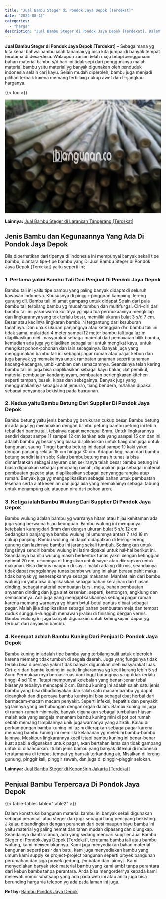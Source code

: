 ```yaml
---
title: "Jual Bambu Steger di Pondok Jaya Depok [Terdekat]"
date: "2024-08-12"
categories: 
  - "harga"
description: "Jual Bambu Steger di Pondok Jaya Depok [Terdekat]. Dalam konstruksi bangunan material bambu ini banyak sekali digunakan sebagai perancah atau steger dan juga..."
---
```


**Jual Bambu Steger di Pondok Jaya Depok \[Terdekat\]** – Sebagaimana yg kita kenal bahwa bambu ialah tanaman yg bisa kita jumpai di banyak tempat terutama di desa-desa. Walaupun zaman telah maju tetapi penggunaan bahan material bambu s/d hari ini tidak sepi dari penggunanya malah material bambu yaitu material yg banyak digunakan oleh penduduk indonesia selain dari kayu. Selain mudah diperoleh, bambu juga menjadi pilihan terbaik karena memang terbilang cukup awet dan terjangkau harganya.

{{< toc >}}

![Jual Bambu Steger di Pondok Jaya Depok [Terdekat]](/images/jual-bambu-tali-34.png)

**Lainnya:** [Jual Bambu Steger di Larangan Tangerang \[Terdekat\]](https://bambu.bangunan.co/jual-bambu-steger-di-larangan-tangerang-terdekat/)

## Jenis Bambu dan Kegunaannya Yang Ada Di Pondok Jaya Depok

Bila diperhatikan dari tipenya di indonesia ini mempunyai banyak sekali tipe bambu, diantara tipe-tipe bambu yang Di Jual Bambu Steger di Pondok Jaya Depok \[Terdekat\] yaitu seperti ini;

### 1\. Pertama yakni Bambu Tali Dari Penjual Di Pondok Jaya Depok

Bambu tali ini yaitu tipe bambu yang paling banyak didapat di seluruh kawasan indonesia. Khususnya di pinggir-pinggiran kampung, lereng gunung dll. Bambu tali ini amat gampang untuk didapat Selain dari pula bambu tali terbilang bambu yg mudah tumbuh dan multifungsi. Ciri-ciri dari bambu tali ini yakni warna kulitnya yg hijau tua permukaannya mengkilap dan lingkarannya yang tdk terlalu besar, memiliki ukuran bulat 3 s/d 7 cm. Besar atau kecilnya lingkaran bambu ini tergantung dari kesuburan tanahnya. Dan untuk ukuran panjangnya atau ketinggian dari bambu tali ini tidak sama, mulai dari 4 meter sampai 12 meter bambu tali juga lazim diaplikasikan oleh masyarakat sebagai material dari pembuatan bilik bambu, kemudian ada juga yg dijadikan sebagai tali untuk mengikat kayu, untuk mengikat pohon-pohonan dan lain sebagainya. Banyak juga yang menggunakan bambu tali ini sebagai pagar rumah atau pagar kebun dan juga banyak yg memakainya untuk rambatan tanaman seperti tanaman kacang-kacangan, umbi-umbian dan semacamnya. Seandainya telah kering bambu tali ini juga bisa diaplikasikan sebagai kayu bakar, alat pemikul, material pembuatan kandang ayam, pembuatan perlengkapan kitchen seperti tampah, besek, kipas dan sebagainya. Banyak juga yang menggunakannya sebagai alat jemuran, tiang bendera, malahan dipakai sebagai penyangga bekisting pada bangunan.

### 2\. Kedua yaitu Bambu Betung Dari Supplier Di Pondok Jaya Depok

Bambu betung yaitu jenis bambu yg berukuran cukup besar. Bambu betung ini ada juga yg menamakan dengan bambu petung bambu petung ini lebih tebal dari bambu tali, tebalnya dapat mencapai 8mm. Untuk lingkarannya sendiri dapat sampe 11 sampai 12 cm bahkan ada yang sampai 15 cm dan ini adalah bambu yg besar yang biasa diaplikasikan untuk tiang dan juga untuk bangunan, saung. Tinggi bambu betung ini dapat sampe 10 kaki yakni dengan panjang sekitar 15 cm hingga 30 cm. Adapun kegunaan dari bambu betung sendiri ialah sbb; Kalau bambu betung masih tunas ia bisa dimanfaatkan sebagai sayuran dan sekiranya telah besar bambu betung ini biasa digunakan sebagai penopang rumah, digunakan juga sebagai material pembuatan gazebo atau diaplikasikan sebagai penyangga rangka atap rumah. Banyak juga yg mengaplikasikan sebagai bahan untuk pembuatan lesehan serta alat kesenian dan juga ada yang memakainya sebagai tabung untuk menampung air, ataupun nira dari pohon aren.

### 3\. Ketiga ialah Bambu Wulung Dari Supplier Di Pondok Jaya Depok

Bambu wulung adalah bambu yg warnanya hitam atau hijau kehitaman ada juga yang berwarna hijau keunguan. Bambu wulung ini mempunyai ketebalan kurang dari 8mm dan dengan ukuran bulat 5 s/d 12 cm. Sedangkan panjangnya bambu wulung ini umumnya antara 7 s/d 18 m cukup panjang. Bambu wulung ini dapat didapatkan di lereng-lereng gunung dan lazimnya bambu ini jarang sekali tumbuh. Sedangkan untuk fungsinya sendiri bambu wulung ini lazim dipakai untuk hal-hal berikut ini. Seandainya bambu wulung masih berbentuk tunas yakni dengan ketinggian optimal 20 cm, umumnya di fungsikan untuk sayur atau diterapkan untuk makanan. Bisa direbus maupun di sayur malah ada yg ditumis, seandainya tidak dapat mengolahnya tunas bambu wulung ini akan berasa pahit maka tidak banyak yg menerapkannya sebagai makanan. Manfaat lain dari bambu wulung ini yaitu bisa diaplikasikan sebagai bahan kerajinan dan hiasan dinding, sebagai material pembuatan kursi, meja, bahan pembuatan anyaman dinding dan juga alat kesenian, seperti; kentongan, angklung dan semacamnya. Ada juga yang mengaplikasikannya sebagai pagar rumah karena memang warnanya yg hitam betul-betul pantas dibuat sebagai pagar. Malah jika diaplikasikan sebagai bahan pembuatan meja dan tempat duduk sungguh-sungguh menawan jikalau di finishing dengan vernis. Bambu wulung ini juga banyak digunakan untuk kelengkapan dapur yg terbuat dari anyaman bambu.

### 4\. Keempat adalah Bambu Kuning Dari Penjual Di Pondok Jaya Depok

Bambu kuning ini adalah tipe bambu yang terbilang sulit untuk diperoleh karena memang tidak tumbuh di segala daerah. Juga yang fungsinya tidak terlalu bisa dipercaya yakni tidak banyak digunakan oleh masyarakat luas. Ciri-ciri dari bambu kuning ini yaitu lingkarannya yg kecil kurang lebih 5 sd 8cm. Permukaan nya beruas-ruas dan tinggi batangnya yang tidak terlalu tinggi 4 sd 10m. Tetapi mempunyai ketebalan yang benar-benar tebal biasanya tebalnya mencapai 2 cm. Bambu kuning ini adalah salah satu jenis bambu yang bisa dibudidayakan dan salah satu macam bambu yg dapat dicangkok dan di percaya bambu kuning ini bisa sebagai obat herbal dari bermacam-macam macam penyakit. Seperti infeksi, hepatitis dan penyakit yg lainnya yang berhubungan dengan organ dalam. Bambu kuning ini juga di rumah-rumah minimalis, banyak digunakan sebagai tumbuhan hiasan malah ada yang sengaja menanam bambu kuning mini di pot pot rumah sebab memang tampilannya unik juga warnanya yang artistik. Kalau di perkampungan bambu kuning ini lazim diterapkan sebagai pagar karena memang bambu kuning ini memiliki ketahanan yg melebihi bambu-bambu lainnya. Meskipun lingkarannya kecil tetapi bambu kuning ini benar-benar kuat apabila digunakan untuk pagar, akan bertahan lama dan tidak gampang untuk di dihancurkan. Itulah jenis bambu yang banyak ditemui di indonesia terutamanya di tempat-tempat yg banyak terkandung air, Misalkan di lereng gunung, pinggir kali, pinggir sawah, dan juga di pinggir-pinggir selokan.

**Lainnya:** [Jual Bambu Steger di KebonSirih Jakarta \[Terdekat\]](https://bambu.bangunan.co/jual-bambu-steger-di-kebonsirih-jakarta-terdekat/)

## Penjual Bambu Terpercaya Di Pondok Jaya Depok

{{< table-tables table="table2" >}}

Dalam konstruksi bangunan material bambu ini banyak sekali digunakan sebagai perancah atau steger dan juga sebagai tiang penopang bekisting. Jikalau dibandingkan dengan perancah dari besi maupun kayu bambu ini yaitu material yg paling hemat dan tahan mudah dipasang dan diungkap. Seandainya diantara anda, ada yang sedang mencari supplier Jual Bambu Steger di Pondok Jaya Depok \[Terdekat\], terutama bambu tali atau bambu wulung, kami menyediakannya. Kami juga menyediakan bahan material bangunan seperti pasir dan batu, kami juga menyediakan bambu yang umum kami supply ke project-project bangunan seperti proyek bangunan perumahan dan juga proyek gedung, jembatan dan lainnya. Kami menyediakan banyak stok material bambu yang kami ambil tanpa perantara dari kebun bambu tanpa perantara. Anda bisa mengordernya kepada kami melewati nomor whatsapp yang ada pada web ini atau anda juga bisa berunding harga via telepon yg ada pada laman ini juga.

**Ref by:** [Bambu Pondok Jaya Depok](https://id.wikipedia.org/wiki/Bambu)
